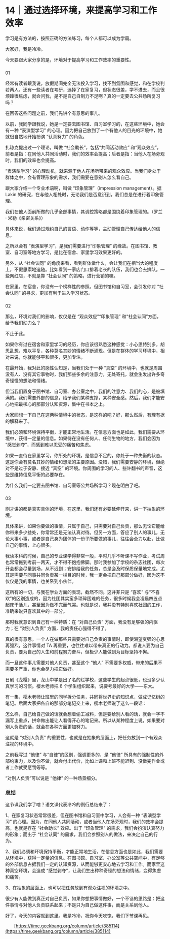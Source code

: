 # 14｜通过选择环境，来提高学习和工作效率

学习是有方法的，按照正确的方法练习，每个人都可以成为学霸。

大家好，我是冷冷。

今天要跟大家分享的是，环境对于提高学习和工作效率的重要性。

### 

01

经常有读者跟我说，放假期间完全无法投入学习，找不到氛围和感觉，和在学校判若两人。还有一些读者在考研，选择了在家复习，但状态很差，学不进去，而且很烦躁很焦虑，就会问我，是不是自己自制力不足啊？真的一定要去公共场所复习吗？

在回答这些问题之前，我们先讲个有意思的事儿。

以前，我同学跟我说，她是一定要去图书馆、自习室学习的，在这些环境中，她会有一种 “表演型学习” 的心理。因为把自己放到了一个有他人的目光的环境中，她就很自然地开始扮演 “认真努力” 的角色。

扎琼克提出过一个理论，叫做 “社会助长”，包括“共同活动效应” 和“观众效应”，前者是指：在同他人共同活动时，我们的效率会提高；后者是指：当他人在场旁观时，我们的效率也会提高。

“表演型学习” 的心理动机，就来源于他人在场所带来的观众效应。当我们身处于群体之中，会有管理形象的需求，我们需要在意别人怎么看自己。

跟大家介绍一个专业术语啊，叫做 “印象管理”（impression management）。据 Lakin 的研究，在与他人相处时，无论我们是否意识到，我们总是在进行着印象管理。

我们在他人面前所做的几乎全部事情，其调控策略都是围绕着印象管理的。（罗兰 · 米勒《亲密关系》）

具体来说，我们通过规约自己的言语、动作等等，主动管理自己传达给他人的信息。

之所以会有 “表演型学习”，是我们需要进行“印象管理” 的缘故。在图书馆、教室、自习室等地方学习，是比在宿舍、家里学习效果更好的。

另外，从 “社会认同” 的角度来看，看到群体做什么，会让我们在相当大的程度上，不假思索地追随。比如看到一家店门口排着老长的队伍，我们也会去排队。一些网红店，不就是靠 “社会认同” 的策略，进行营销的嘛。

在家里，在宿舍，你没有一个榜样性的参照。但图书馆和自习室，会引发你对 “社会认同” 的寻求，更加有利于进入学习状态。

### 

02

那么，环境对我们的影响，仅仅是在 “观众效应”“印象管理” 和“社会认同”方面，给予我们动力么？

不止于此。

如果你有过在宿舍和家里学习的经历，你应该很熟悉这种感觉：小心思特别多，胡思乱想，难以平复，各种莫名其妙的情绪不断涌现。但是在群体的学习环境中，相对来说，你就能够平和很多，更加专注。

在最开始，我对此的感性认知是，当我们处于一种 “真空” 的环境中，也就是周围没有人、没有其它事物时，我们那些多余的注意力，无处寄托，就会生发出许多奇奇怪怪的想法和情绪。

但当我们置身于图书馆、自习室、办公室之中，我们的注意力、我们的心，是被填满的。我们需要外部的信息，给予我们某种支撑，某种安全感。然后，我们才能安心地把最核心的那部分认知资源，集中在书本之上。

大家回想一下自己在这两种情境中的状态，是这样的吧？好，那么然后，有理有据的解释来了。

我们必须和环境保持平衡，才能正常地生活。在信息方面也是如此，我们需要从环境中，获得一定量的信息。如果待在没有任何人、任何生物的地方，我们会因为 “感觉剥夺”，而感到难以忍受的痛苦和焦虑。

如果一直待在家里学习，你所处的环境，是信息不足的，你处于一种失衡的状态。这是你会有莫名其妙的情绪和想法的主要原因。没错，我们需要安静的环境，但绝对不是过于安静、接近 “真空” 的环境。你周围的学习的人、些许翻书的声音，这些是维持信息平衡的必要存在。

为什么我们一定要去图书馆、自习室等公共场所学习？现在明白了吧。

### 

03

刚才讲的都是真实具体的环境，在这里，我们还有必要延伸开来，讲一下抽象的环境。

具体来讲，如果你要做的事情，只属于自己，只需要对自己负责，那么无论它能给你带来多少益处，你常常还是无法认真对待。但另一方面，答应了别人的事儿，无论大事小事，或者是自己身为团体的一份子所要做的事儿，往往会全力以赴，比做自己的事情，上心很多。

我读本科的时候，自己的专业课学得非常一般，平时几乎不听课不写作业，考试周也常常拖到考前一两天，才不得不抱抱佛脚。那时我参加了学校的杂志社团，每次开会都会尽量到场，从不迟到；安排给我的任务，总是会及时保质保量地完成。尤其是需要与同事共同负责某一栏目的时候，我一定会把自己那部分做好，因为这不仅仅是我的事情，也关系到小伙伴。

这所有的一切，与我在学业方面的表现，截然不同。这并非只是 “喜欢” 与“不喜欢”的区别造成的，因为社团其实蛮多琐碎困难的任务，很多时候我会凌晨四五点起床干活儿，甚至因为做不完而气哭。也就是说，我并没有特别喜欢社团的工作，准确来说只喜欢其中的一部分。

那时我就意识到自己有一种特质：在 “对自己负责” 方面，我没有足够强的内驱力；在 “对别人负责” 方面，我的责任心强得不得了。

真的很有意思。一个人在做那些只需要对自己负责的事情时，即使渴望变强的心思再强烈，这件事情对 TA 再重要，也往往难以带来真正的行动力。都说人要为自己负责，要为自己的人生和前程努力奋斗，但极少人能做到为目标坚持不懈。

而一旦这件事儿需要对他人负责，甚至这个 “他人” 不需要多权威，带来的后果不需要多严重，你也会尽力把它做好。

日剧《龙樱》里，龙山中学是出了名的烂学校，这些学生的起点很低，也没多少认真学习的习惯。樱木老师把 6 个学生组织起来，说要考最好的大学——东大。

有一集，樱木老师让班里的同学拆分任务，共同将世界史的知识点，做成记忆树的笔记。后面大家把各自的那部分笔记交上来，樱木老师说了这么一段话：

怎么样，自己给自己做的话就会想着偷工减料，但是要给别人看的话，就会一字不漏写上重点，拼命做出能让人看得开心的笔记来。所以从某种程度上说，如果要对别人负责的话，就会在各种方面更加努力。

这就是 “对别人负责” 的重要性，也就是在抽象的层面上，把任务放到一个有观众注视的环境中。

之前我写过 “他律” 与“自律”的区别，强调更多的，是 “他律” 所具有的强制性的外部约束力，以及你不做，就会付出代价，比如上课和上班不能迟到、没做完作业或者工作就受惩罚等等。

“对别人负责”可以说是 “他律” 的一种场景细分。

### 总结

这节课我们学了啥？语文课代表冷冷的例行总结来了：

1、在家复习状态常常很差，但在图书馆和自习室中学习，人会有一种 “表演型学习” 的心理。因为，在同他人共同活动，或者当他人在场旁观时，我们的效率会提高，也就是存在 “社会助长” 效应。出于 “印象管理” 的需求，我们会扮演认真努力的形象；而出于 “社会认同” 的需求，我们会参照别人的做法，来决定自己的行为。

2、我们必须和环境保持平衡，才能正常地生活。在信息方面也是如此，我们需要从环境中，获得一定量的信息。在图书馆、自习室、办公室等公共空间中，有足够的外部信息占据我们一定的认知资源，从而能够更安心地去学习和工作。而家里这种真空环境，会造成 “感觉剥夺”，让我们生出种种奇怪的想法和情绪，变得焦虑和痛苦。

3、在抽象的层面上，也可以把任务放到有观众注视的环境之中。

很少有人能做到真正对自己负责，如果你想把事情做好，一个不错的思路是：把这件事情与对他人负责联系起来；不是只为自己做这件事，而是关系到他人。

好了，今天的内容就到这里。我是冷冷，祝你今天吃饱，我们下节课再见。 

&ensp;&ensp;&ensp;&ensp;[https://time.geekbang.org/column/article/385114](https://time.geekbang.org/column/article/385114)

